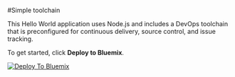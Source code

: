 #Simple toolchain

This Hello World application uses Node.js and includes a DevOps toolchain that is preconfigured for continuous delivery, source control, and issue tracking.

To get started, click **Deploy to Bluemix**.

[![Deploy To Bluemix](https://bluemix.net/deploy/button.png)](https://daily-console.stage1.ng.bluemix.net/develop/setup/deploy/?repository=https%3A//github.com/open-toolchain/simple-toolchain)

<!--
For more information about using the sample, including instructions to add tools to the toolchain and make code changes, see <a href="x">Simple toolchain tutorial</a>
-->
